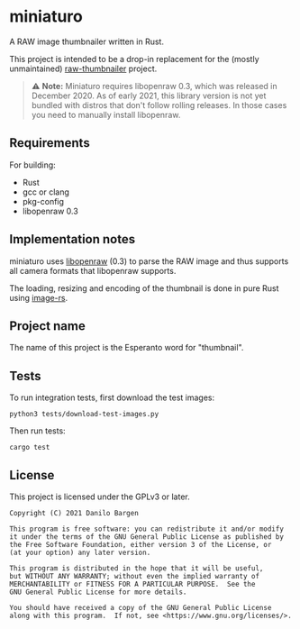 # miniaturo

A RAW image thumbnailer written in Rust.

This project is intended to be a drop-in replacement for the (mostly
unmaintained) [raw-thumbnailer] project.

> :warning: **Note:** Miniaturo requires libopenraw 0.3, which was released in
> December 2020. As of early 2021, this library version is not yet bundled with
> distros that don't follow rolling releases. In those cases you need to
> manually install libopenraw.

[raw-thumbnailer]: https://libopenraw.freedesktop.org/raw-thumbnailer/

## Requirements

For building:

- Rust
- gcc or clang
- pkg-config
- libopenraw 0.3

## Implementation notes

miniaturo uses [libopenraw] (0.3) to parse the RAW image and thus supports
all camera formats that libopenraw supports.

The loading, resizing and encoding of the thumbnail is done in pure Rust using
[image-rs].

[libopenraw]: https://libopenraw.freedesktop.org/
[image-rs]: https://github.com/image-rs/image

## Project name

The name of this project is the Esperanto word for "thumbnail".

## Tests

To run integration tests, first download the test images:

    python3 tests/download-test-images.py

Then run tests:

    cargo test

## License

This project is licensed under the GPLv3 or later.

    Copyright (C) 2021 Danilo Bargen
    
    This program is free software: you can redistribute it and/or modify
    it under the terms of the GNU General Public License as published by
    the Free Software Foundation, either version 3 of the License, or
    (at your option) any later version.
    
    This program is distributed in the hope that it will be useful,
    but WITHOUT ANY WARRANTY; without even the implied warranty of
    MERCHANTABILITY or FITNESS FOR A PARTICULAR PURPOSE.  See the
    GNU General Public License for more details.
    
    You should have received a copy of the GNU General Public License
    along with this program.  If not, see <https://www.gnu.org/licenses/>.
